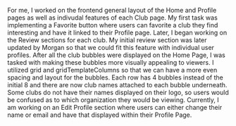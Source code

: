 For me, I worked on the frontend general layout of the Home and Profile pages as well as indivudal features of each Club page. My first task was implementing a Favorite button where users can favorite a club they find interesting and have it linked to their Profile page. Later, I began working on the Review sections for each club. My initial review section was later updated by Morgan so that we could fit this feature with individual user profiles. After all the club bubbles were displayed on the Home Page, I was tasked with making these bubbles more visually appealing to viewers. I utilized grid and gridTemplateColumns so that we can have a more even spacing and layout for the bubbles. Each row has 4 bubbles instead of the initial 8 and there are now club names attached to each bubble underneath. Some clubs do not have their names displayed on their logo, so users would be confused as to which organization they would be viewing. Currently, I am working on an Edit Profile section where users can either change their name or email and have that displayed within their Profile Page. 
